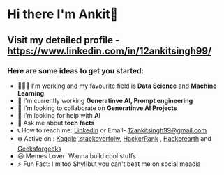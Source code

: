 # Hi there I'm Ankit👋

## Visit my detailed profile - https://www.linkedin.com/in/12ankitsingh99/

### Here are some ideas to get you started:

- 🧑🏽‍💻 I'm working and my favourite field is **Data Science** and **Machine Learning**
- 🌱 I'm currently working __Generatinve AI, Prompt engineering__
- 🤝 I'm looking to collaborate on **Generatinve AI Projects**
- 👀 I'm looking for help with __AI__
- 💭 Ask me about __tech facts__
- 📞 How to reach me: [LinkedIn](https://www.linkedin.com/in/12ankitsingh99/) or Email- 12ankitsingh99@gmail.com
- ❄️ Active on : [Kaggle](https://www.kaggle.com/ankitsingh1299/) ,[stackoverfolw](https://stackoverflow.com/users/12642440/ankit-singh), [HackerRank](https://www.hackerrank.com/profile/12ankitsingh99/) , [Hackerearth](https://www.hackerearth.com/@12ankitsingh99) and [Geeksforgeeks](https://auth.geeksforgeeks.org/user/12ankitsingh99/)
- 😆 Memes Lover: Wanna build cool stuffs
- ⚡️ Fun Fact: I'm too Shy!!but you can't beat me on social meadia
